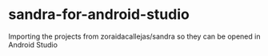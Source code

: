 # sandra-for-android-studio
Importing the projects from zoraidacallejas/sandra so they can be opened in Android Studio
